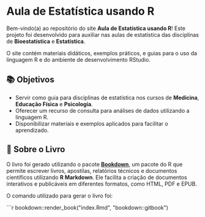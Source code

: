 # Aula de Estatística usando R

Bem-vindo(a) ao repositório do site **Aula de Estatística usando R**! Este projeto foi desenvolvido para auxiliar nas aulas de estatística das disciplinas de **Bioestatística** e **Estatística**.

O site contém materiais didáticos, exemplos práticos, e guias para o uso da linguagem R e do ambiente de desenvolvimento RStudio.

## 📚 Objetivos

-   Servir como guia para disciplinas de estatística nos cursos de **Medicina**, **Educação Física** e **Psicologia**.
-   Oferecer um recurso de consulta para análises de dados utilizando a linguagem R.
-   Disponibilizar materiais e exemplos aplicados para facilitar o aprendizado.

## 📘 Sobre o Livro

O livro foi gerado utilizando o pacote [**Bookdown**](https://bookdown.org/), um pacote do R que permite escrever livros, apostilas, relatórios técnicos e documentos científicos utilizando **R Markdown**. Ele facilita a criação de documentos interativos e publicáveis em diferentes formatos, como HTML, PDF e EPUB.

O comando utilizado para gerar o livro foi:

\`\`\`r bookdown::render_book("index.Rmd", "bookdown::gitbook")
